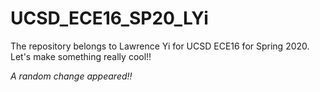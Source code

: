# UCSD_ECE16_SP20_LYi
The repository belongs to Lawrence Yi for UCSD ECE16 for Spring 2020.
Let's make something really cool!!

*A random change appeared!!*
